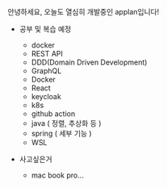 안녕하세요, 오늘도 열심히 개발중인 applan입니다!

* 공부 및 복습 예정
  * docker
  * REST API
  * DDD(Domain Driven Development)
  * GraphQL
  * Docker
  * React
  * keycloak
  * k8s
  * github action
  * java ( 정렬, 추상화 등 )
  * spring ( 세부 기능 )
  * WSL

* 사고싶은거
  * mac book pro...
